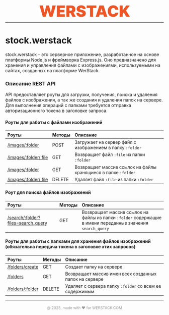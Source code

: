 <p align="center">
  <img src="./helps/WERSTACK.png" alt="WERSTACK-PLATFORM">
</p>

---

# stock.werstack

stock.werstack - это серверное приложение, разработанное на основе платформы Node.js и фреймворка Express.js. Оно предназначено для хранения и управления файлами с изображениями, используемыми на сайтах, созданных на платформе WerStack.

### Описание REST API

API предоставляет роуты для загрузки, получения, поиска и удаления файлов с изображения, а так же создания и удаления папок на сервере. Для выполнения операций с папками требуется отправка авторизационного токена в заголовке запроса.

#### Роуты для работы с файлами изображений

| Роуты | Методы | Описание |
|:-----|:------|:---------|
| [/images/:folder](/helps/uploading-image.md)  | POST | Загружает на сервер файл с изображением в папку ```:folder``` |
| [/images/:folder/:file](/helps/returns-file.md) | GET | Возвращает файл ```:file``` из папки ```:folder``` |
| [/images/:folder](/helps/returns-array-links.md) | GET | Возвращает массив ссылок на файлы хранящиеся в папке ```:folder``` |
| [/images/:folder/:file](/helps/deletes-file.md) | DELETE | Удаляет файл ```:file``` из папки ```:folder``` |

#### Роут для поиска файлов изображений

| Роуты | Методы | Описание |
|:-----|:------|:---------|
| [/search/:folder?files=search_query](/helps/search-files.md) | GET | Возвращает массив ссылок на файлы из папки ```:folder``` содержащие в имени переданные значения ```search_query``` |

#### Роуты для работы с папками для хранения файлов изображений (обязательна передача токена в заголовке этих запросов)

| Роуты | Методы | Описание |
|:-----|:------|:---------|
| [/folders/create](/helps/create-folder.md) | GET | Создает папку на сервере |
| [/folders](/helps/returns-array-folders.md) | GET | Возвращает массив имен всех созданных папок на сервере |
| [/folders/:folder](/helps/deletes-folder.md) | DELETE | Удаляет с сервера папку ```:folder``` со всем ее содержимым |

---

<p align="center">
  <font color="#999999"><small>@ 2023, made with ❤ for WERSTACK.COM</small></font>
</p>